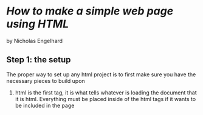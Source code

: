 # *How to make a simple web page using HTML*

by Nicholas Engelhard

## Step 1: the setup
The proper way to set up any html project is to first make sure you have the necessary pieces to build upon

1. html is the first tag, it is what tells whatever is loading the document that it is html. Everything must be placed inside of the html tags if it wants to be included in the page
